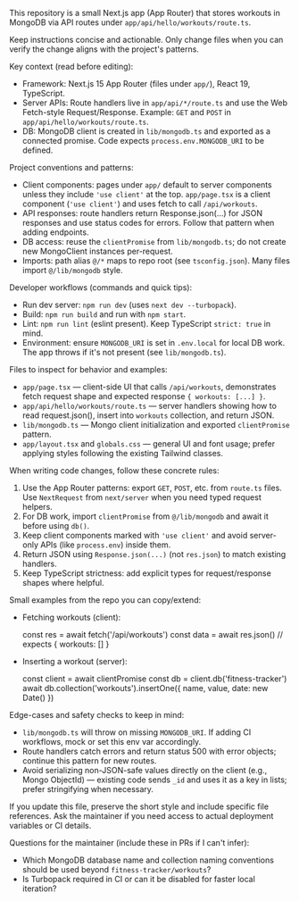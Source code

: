 <!-- .github/copilot-instructions.md - guidance for AI coding agents -->

This repository is a small Next.js app (App Router) that stores workouts in MongoDB via API routes under `app/api/hello/workouts/route.ts`.

Keep instructions concise and actionable. Only change files when you can verify the change aligns with the project's patterns.

Key context (read before editing):

- Framework: Next.js 15 App Router (files under `app/`), React 19, TypeScript.
- Server APIs: Route handlers live in `app/api/*/route.ts` and use the Web Fetch-style Request/Response. Example: `GET` and `POST` in `app/api/hello/workouts/route.ts`.
- DB: MongoDB client is created in `lib/mongodb.ts` and exported as a connected promise. Code expects `process.env.MONGODB_URI` to be defined.

Project conventions and patterns:

- Client components: pages under `app/` default to server components unless they include `'use client'` at the top. `app/page.tsx` is a client component (`'use client'`) and uses fetch to call `/api/workouts`.
- API responses: route handlers return Response.json(...) for JSON responses and use status codes for errors. Follow that pattern when adding endpoints.
- DB access: reuse the `clientPromise` from `lib/mongodb.ts`; do not create new MongoClient instances per-request.
- Imports: path alias `@/*` maps to repo root (see `tsconfig.json`). Many files import `@/lib/mongodb` style.

Developer workflows (commands and quick tips):

- Run dev server: `npm run dev` (uses `next dev --turbopack`).
- Build: `npm run build` and run with `npm start`.
- Lint: `npm run lint` (eslint present). Keep TypeScript `strict: true` in mind.
- Environment: ensure `MONGODB_URI` is set in `.env.local` for local DB work. The app throws if it's not present (see `lib/mongodb.ts`).

Files to inspect for behavior and examples:

- `app/page.tsx` — client-side UI that calls `/api/workouts`, demonstrates fetch request shape and expected response `{ workouts: [...] }`.
- `app/api/hello/workouts/route.ts` — server handlers showing how to read request.json(), insert into `workouts` collection, and return JSON.
- `lib/mongodb.ts` — Mongo client initialization and exported `clientPromise` pattern.
- `app/layout.tsx` and `globals.css` — general UI and font usage; prefer applying styles following the existing Tailwind classes.

When writing code changes, follow these concrete rules:

1. Use the App Router patterns: export `GET`, `POST`, etc. from `route.ts` files. Use `NextRequest` from `next/server` when you need typed request helpers.
2. For DB work, import `clientPromise` from `@/lib/mongodb` and await it before using `db()`.
3. Keep client components marked with `'use client'` and avoid server-only APIs (like `process.env`) inside them.
4. Return JSON using `Response.json(...)` (not `res.json`) to match existing handlers.
5. Keep TypeScript strictness: add explicit types for request/response shapes where helpful.

Small examples from the repo you can copy/extend:

- Fetching workouts (client):

  const res = await fetch('/api/workouts')
  const data = await res.json() // expects { workouts: [] }

- Inserting a workout (server):

  const client = await clientPromise
  const db = client.db('fitness-tracker')
  await db.collection('workouts').insertOne({ name, value, date: new Date() })

Edge-cases and safety checks to keep in mind:

- `lib/mongodb.ts` will throw on missing `MONGODB_URI`. If adding CI workflows, mock or set this env var accordingly.
- Route handlers catch errors and return status 500 with error objects; continue this pattern for new routes.
- Avoid serializing non-JSON-safe values directly on the client (e.g., Mongo ObjectId) — existing code sends `_id` and uses it as a key in lists; prefer stringifying when necessary.

If you update this file, preserve the short style and include specific file references. Ask the maintainer if you need access to actual deployment variables or CI details.

Questions for the maintainer (include these in PRs if I can't infer):

- Which MongoDB database name and collection naming conventions should be used beyond `fitness-tracker/workouts`?
- Is Turbopack required in CI or can it be disabled for faster local iteration?
